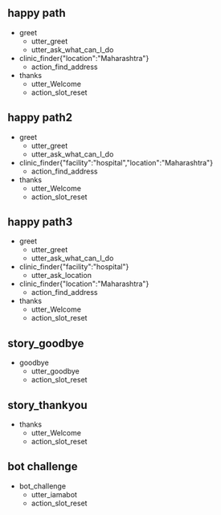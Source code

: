 ## happy path
* greet
  - utter_greet
  - utter_ask_what_can_I_do
* clinic_finder{"location":"Maharashtra"}
  - action_find_address
* thanks
  - utter_Welcome
  - action_slot_reset

## happy path2
* greet
  - utter_greet
  - utter_ask_what_can_I_do
* clinic_finder{"facility":"hospital","location":"Maharashtra"}
  - action_find_address
* thanks
  - utter_Welcome
  - action_slot_reset

## happy path3
* greet
  - utter_greet
  - utter_ask_what_can_I_do
* clinic_finder{"facility":"hospital"}
  - utter_ask_location
* clinic_finder{"location":"Maharashtra"}
  - action_find_address
* thanks
  - utter_Welcome
  - action_slot_reset

## story_goodbye
* goodbye
  - utter_goodbye
  - action_slot_reset

## story_thankyou
* thanks
  - utter_Welcome
  - action_slot_reset

## bot challenge
* bot_challenge
  - utter_iamabot
  - action_slot_reset
